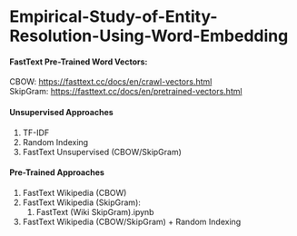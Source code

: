 # Empirical-Study-of-Entity-Resolution-Using-Word-Embedding


#### FastText Pre-Trained Word Vectors:
CBOW: https://fasttext.cc/docs/en/crawl-vectors.html  
SkipGram: https://fasttext.cc/docs/en/pretrained-vectors.html  


#### Unsupervised Approaches
1. TF-IDF
2. Random Indexing
3. FastText Unsupervised (CBOW/SkipGram)

#### Pre-Trained Approaches
1. FastText Wikipedia (CBOW)
2. FastText Wikipedia (SkipGram):
    1. FastText (Wiki SkipGram).ipynb
3. FastText Wikipedia (CBOW/SkipGram) + Random Indexing
